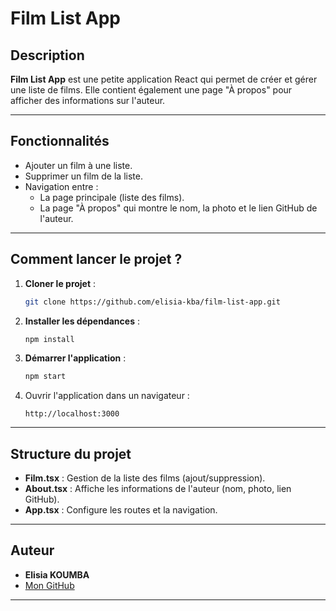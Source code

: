 # Film List App

## Description
**Film List App** est une petite application React qui permet de créer et gérer une liste de films. Elle contient également une page "À propos" pour afficher des informations sur l'auteur.

---

## Fonctionnalités

- Ajouter un film à une liste.
- Supprimer un film de la liste.
- Navigation entre :
  - La page principale (liste des films).
  - La page "À propos" qui montre le nom, la photo et le lien GitHub de l'auteur.

---

## Comment lancer le projet ?

1. **Cloner le projet** :
   ```bash
   git clone https://github.com/elisia-kba/film-list-app.git
   ```

2. **Installer les dépendances** :
   ```bash
   npm install
   ```

3. **Démarrer l'application** :
   ```bash
   npm start
   ```

4. Ouvrir l'application dans un navigateur :
   ```
   http://localhost:3000
   ```

---

## Structure du projet

- **Film.tsx** : Gestion de la liste des films (ajout/suppression).
- **About.tsx** : Affiche les informations de l'auteur (nom, photo, lien GitHub).
- **App.tsx** : Configure les routes et la navigation.

---

## Auteur

- **Elisia KOUMBA**
- [Mon GitHub](https://github.com/elisia-kba) 

---

